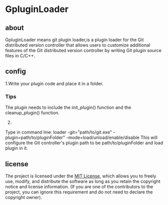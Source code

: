 # GpluginLoader

## about

GpluginLoader means git plugin loader,is a plugin loader for the Git distributed version controller that allows users to customize additional features of the Git distributed version controller by writing Git plugin source files in C/C++.

## config

1.Write your plugin code and place it in a folder.

### Tips
The plugin needs to include the init_plugin() function and the cleanup_plugin() function.

2.
Type in command line: loader -git="path/to/git.exe" -plugin=path/to/pluginFolder" -mode=load/unload/enable/disable
This will configure the Git controller's plugin path to be path/to/pluginFolder and load plugin in it.

## license

The project is licensed under the [MIT License](https://opensource.org/licenses/MIT), which allows you to freely use, modify, and distribute the software as long as you retain the copyright notice and license information. (If you are one of the contributors to the project, you can ignore this requirement and do not need to declare the copyright owner).
